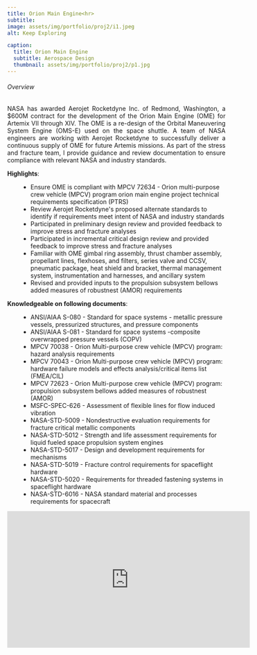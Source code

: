```yaml
---
title: Orion Main Engine<hr>
subtitle: 
image: assets/img/portfolio/proj2/i1.jpeg
alt: Keep Exploring

caption:
  title: Orion Main Engine
  subtitle: Aerospace Design
  thumbnail: assets/img/portfolio/proj2/p1.jpg
---
```

<h6 style="text-align:left">Overview</h6>
<p style="text-align:justify">
NASA has awarded Aerojet Rocketdyne Inc. of Redmond, Washington, a $600M contract for the development of the Orion Main Engine (OME) for Artemix VII through XIV.
The OME is a re-design of the Orbital Maneuvering System Engine (OMS-E) used on the space shuttle.
A team of NASA engineers are working with Aerojet Rocketdyne to successfully deliver a continuous supply of OME for future Artemis missions.
As part of the stress and fracture team, I provide guidance and review documentation to ensure compliance with relevant NASA and industry standards.
</p>
<p style="text-align:justify">
<strong>Highlights</strong>:<br>
<ul style="text-align:left;margin-left:30px">
	<li>Ensure OME is compliant with MPCV 72634 - Orion multi-purpose crew vehicle (MPCV) program orion main engine project technical requirements specification (PTRS)</li>
	<li>Review Aerojet Rocketdyne's proposed alternate standards to identify if requirements meet intent of NASA and industry standards</li>
	<li>Participated in preliminary design review and provided feedback to improve stress and fracture analyses</li>
	<li>Participated in incremental critical design review and provided feedback to improve stress and fracture analyses</li>
	<li>Familiar with OME gimbal ring assembly, thrust chamber assembly, propellant lines, flexhoses, and filters, series valve and CCSV, pneumatic package, heat shield and bracket, thermal management system, instrumentation and harnesses, and ancillary system</li>
	<li>Revised and provided inputs to the propulsion subsystem bellows added measures of robustnest (AMOR) requirements</li>
</ul>
</p>

<p style="text-align:justify">
<strong>Knowledgeable on following documents</strong>:<br>
<ul style="text-align:left;margin-left:30px">
	<li>ANSI/AIAA S-080 - Standard for space systems - metallic pressure vessels, pressurized structures, and pressure components</li>
	<li>ANSI/AIAA S-081 - Standard for space systems -composite overwrapped pressure vessels (COPV)</li>
	<li>MPCV 70038 - Orion Multi-purpose crew vehicle (MPCV) program: hazard analysis requirements</li>
	<li>MPCV 70043 - Orion Multi-purpose crew vehicle (MPCV) program: hardware failure models and effects analysis/critical items list (FMEA/CIL)</li>
	<li>MPCV 72623 - Orion Multi-purpose crew vehicle (MPCV) program: propulsion subsystem bellows added measures of robustnest (AMOR)</li>
	<li>MSFC-SPEC-626 - Assessment of flexible lines for flow induced vibration</li>
	<li>NASA-STD-5009 - Nondestructive evaluation requirements for fracture critical metallic components</li>
	<li>NASA-STD-5012 - Strength and life assessment requirements for liquid fueled space propulsion system engines</li>
	<li>NASA-STD-5017 - Design and development requirements for mechanisms</li>
	<li>NASA-STD-5019 - Fracture control requirements for spaceflight hardware</li>
	<li>NASA-STD-5020 - Requirements for threaded fastening systems in spaceflight hardware</li>
	<li>NASA-STD-6016 - NASA standard material and processes requirements for spacecraft</li>
</ul>
</p>

<div class="videoResponsive">
<iframe width="560" height="315" src="https://www.youtube.com/embed/XEhgp2EhPao" 
title="YouTube video player" frameborder="0" allow="accelerometer; autoplay; clipboard-write; 
encrypted-media; gyroscope; picture-in-picture; web-share" allowfullscreen></iframe>
</div>